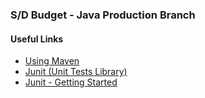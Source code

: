 ### S/D Budget - Java Production Branch

#### Useful Links
- [Using Maven](http://maven.apache.org/guides/getting-started/maven-in-five-minutes.html)
- [Junit (Unit Tests Library)](http://junit.org/junit4/)
- [Junit - Getting Started](https://github.com/junit-team/junit4/wiki/Getting-started)